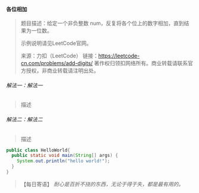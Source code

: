 #### 各位相加

> 题目描述：给定一个非负整数 num，反复将各个位上的数字相加，直到结果为一位数。
>
> 示例说明请见LeetCode官网。
>
> 来源：力扣（LeetCode）
>链接：https://leetcode-cn.com/problems/add-digits/
> 著作权归领扣网络所有。商业转载请联系官方授权，非商业转载请注明出处。

###### 解法一：解法一

> 描述

###### 解法二：解法二

> 描述

```java
public class HelloWorld{
  public static void main(String[] args) {
    System.out.println("hello world!");
  }
}
```

> 【每日寄语】 *耐心是百折不挠的东西，无论于得于失，都是最有用的。* 


